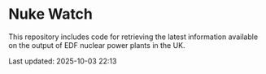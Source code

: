 # Nuke Watch

This repository includes code for retrieving the latest information available on the output of EDF nuclear power plants in the UK.

Last updated: 2025-10-03 22:13